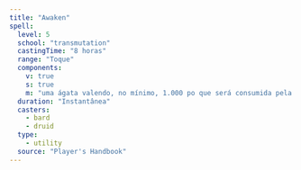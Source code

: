 ```yaml
---
title: "Awaken"
spell:
  level: 5
  school: "transmutation"
  castingTime: "8 horas"
  range: "Toque"
  components:
    v: true
    s: true
    m: "uma ágata valendo, no mínimo, 1.000 po que será consumida pela magia"
  duration: "Instantânea"
  casters:
    - bard
    - druid
  type:
    - utility
  source: "Player's Handbook"
---
```


